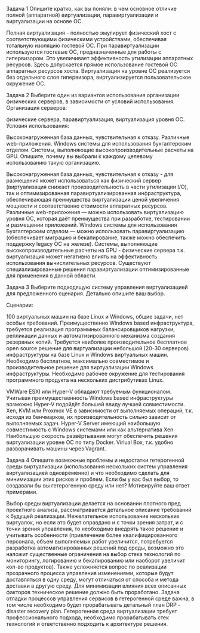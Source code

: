 Задача 1
Опишите кратко, как вы поняли: в чем основное отличие полной (аппаратной) виртуализации, паравиртуализации и виртуализации на основе ОС.

Полная виртуализация - полностью эмулирует физический хост с соответствующими физическими устройствами, обеспечивая тотальную изоляцию гостевой ОС.
При паравиртуализации используются гостевые ОС, предназначенные для работы с гипервизором. Это увеличивает эффективность утилизации аппаратных ресурсов. Здесь допускается прямое использование гостевой ОС аппаратных ресурсов хоста.
Виртуализация на уровне ОС реализуется без отдельного слоя гипервизора, виртуализируется пользовательское окружение ОС.

Задача 2
Выберите один из вариантов использования организации физических серверов, в зависимости от условий использования.
Организация серверов:

физические сервера,
паравиртуализация,
виртуализация уровня ОС.
Условия использования:

Высоконагруженная база данных, чувствительная к отказу.
Различные web-приложения.
Windows системы для использования бухгалтерским отделом.
Системы, выполняющие высокопроизводительные расчеты на GPU.
Опишите, почему вы выбрали к каждому целевому использованию такую организацию.

Высоконагруженная база данных, чувствительная к отказу - для размещения может использоваться как физический сервер (виртуализация снижает производительность в части утилизации I/O), так и оптимизированная паравиртуализированная инфраструктура, обеспечивающая преимущества виртуализации ценой увеличения мощности и соответственно стоимости аппаратных ресурсов.
Различные web-приложения — можно использовать виртуализацию уровня ОС, которая даёт преимущества при разработке, тестировании и размещении приложений.
Windows системы для использования Бухгалтерским отделом — можно использовать  паравиртуализацию (обеспечивает миграцию и бекапирование, также можно обеспечить поддержку legacy ОС на железе).
Системы, выполняющие высокопроизводительные расчеты на GPU - физические сервера т.к. виртуализация может негативно влиять на эффективность использования вычислительных ресурсов. Существуют специализированные решения паравиртуализации оптимизированные для применения в данной области.


Задача 3
Выберите подходящую систему управления виртуализацией для предложенного сценария. Детально опишите ваш выбор.

Сценарии:

100 виртуальных машин на базе Linux и Windows, общие задачи, нет особых требований. Преимущественно Windows based инфраструктура, требуется реализация программных балансировщиков нагрузки, репликации данных и автоматизированного механизма создания резервных копий.
Требуется наиболее производительное бесплатное open source решение для виртуализации небольшой (20-30 серверов) инфраструктуры на базе Linux и Windows виртуальных машин.
Необходимо бесплатное, максимально совместимое и производительное решение для виртуализации Windows инфраструктуры.
Необходимо рабочее окружение для тестирования программного продукта на нескольких дистрибутивах Linux.

VMWare ESXI или Hyper-V обладают требуемым функционалом. Учитывая преимущественность Windows based инфраструктуры возможно Hyper-V подойдёт большей ввиду лучшей совместимости.
Xen, KVM или Proxmox VE в зависимости от выполняемых операций, т.к. исходя из бенчмарков, их производительность сильно зависит от выполняемых задач.
Hyper-V Server имеющий наибольшую совместимость с Windows системами или как альтернатива Xen
Наибольшую скорость развёртывания могут обеспечить решения виртуализации уровне ОС по типу Docker. Virlual Box, т.к. удобно разворачивать машины через Vagrant.

Задача 4
Опишите возможные проблемы и недостатки гетерогенной среды виртуализации (использования нескольких систем управления виртуализацией одновременно) и что необходимо сделать для минимизации этих рисков и проблем. Если бы у вас был выбор, то создавали бы вы гетерогенную среду или нет? Мотивируйте ваш ответ примерами.

Выбор среды виртуализации делается на основании плотного пред проектного анализа, рассматривается детальное описание требований к будущей реализации. Нежелательное использование нескольких виртуалок, но если это будет оправдано и с точки зрения затрат, и с точки зрения управления, то необходимо внедрять такое решение и учитывать особенности (привлечение более квалифицированного персонала, объем выполняемых работ увеличится, потребуется разработка автоматизированных решений под среды, возможно это наложит существенные ограничения на выбор стека технологий по мониторингу, логированию и бекапированию или наоборот увеличит кол-во продуктов). Также усложняется вопрос по реализации прозрачного процесса управления изменениями, которые будут доставляться в одну среду, могут отличаться от способа и метода доставки в другую среду. Для минимизации влияния всех описанных факторов техническое решение должно быть проработано. Задача отладки процессов управления сервисов в гетерогенной среде важна, в том числе необходимо будет прорабатывать детальный план DRP - disaster recovery plan. Гетерогенная среда виртуализации требует профессионального подхода, необходимо прорабатывать стек технологий и ответственно подходить к архитектуре решения.
